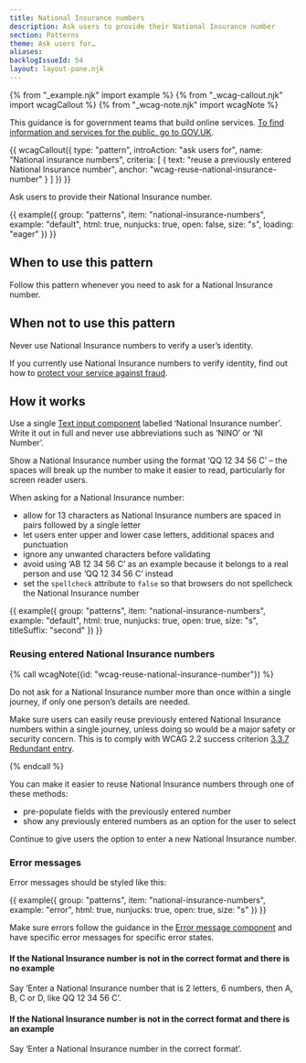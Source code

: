 ```yaml
---
title: National Insurance numbers
description: Ask users to provide their National Insurance number
section: Patterns
theme: Ask users for…
aliases:
backlogIssueId: 54
layout: layout-pane.njk
---
```


{% from "_example.njk" import example %}
{% from "_wcag-callout.njk" import wcagCallout %}
{% from "_wcag-note.njk" import wcagNote %}

This guidance is for government teams that build online services. [To find information and services for the public, go to GOV.UK](https://www.gov.uk/).

{{ wcagCallout({
  type: "pattern",
  introAction: "ask users for",
  name: "National insurance numbers",
  criteria: [
    {
      text: "reuse a previously entered National Insurance number",
      anchor: "wcag-reuse-national-insurance-number"
    }
  ]
}) }}

Ask users to provide their National Insurance number.

{{ example({ group: "patterns", item: "national-insurance-numbers", example: "default", html: true, nunjucks: true, open: false, size: "s", loading: "eager" }) }}

## When to use this pattern

Follow this pattern whenever you need to ask for a National Insurance number.

## When not to use this pattern

Never use National Insurance numbers to verify a user’s identity.

If you currently use National Insurance numbers to verify identity, find out how to [protect your service against fraud](https://www.gov.uk/service-manual/technology/protecting-your-service-against-fraud).

## How it works

Use a single [Text input component](/components/text-input/) labelled ‘National Insurance number’. Write it out in full and never use abbreviations such as ‘NINO’ or ‘NI Number’.

Show a National Insurance number using the format ‘QQ 12 34 56 C’ – the spaces will break up the number to make it easier to read, particularly for screen reader users.

When asking for a National Insurance number:

- allow for 13 characters as National Insurance numbers are spaced in pairs followed by a single letter
- let users enter upper and lower case letters, additional spaces and punctuation
- ignore any unwanted characters before validating
- avoid using ‘AB 12 34 56 C’ as an example because it belongs to a real person and use ‘QQ 12 34 56 C’ instead
- set the `spellcheck` attribute to `false` so that browsers do not spellcheck the National Insurance number

{{ example({ group: "patterns", item: "national-insurance-numbers", example: "default", html: true, nunjucks: true, open: true, size: "s", titleSuffix: "second" }) }}

### Reusing entered National Insurance numbers

{% call wcagNote({id: "wcag-reuse-national-insurance-number"}) %}

<p>Do not ask for a National Insurance number more than once within a single journey, if only one person’s details are needed.</p>
<p>Make sure users can easily reuse previously entered National Insurance numbers within a single journey, unless doing so would be a major safety or security concern. This is to comply with WCAG 2.2 success criterion <a href="https://www.w3.org/WAI/WCAG22/Understanding/redundant-entry.html">3.3.7 Redundant entry</a>.</p>
{% endcall %}

You can make it easier to reuse National Insurance numbers through one of these methods:

- pre-populate fields with the previously entered number
- show any previously entered numbers as an option for the user to select

Continue to give users the option to enter a new National Insurance number.

### Error messages

Error messages should be styled like this:

{{ example({ group: "patterns", item: "national-insurance-numbers", example: "error", html: true, nunjucks: true, open: true, size: "s" }) }}

Make sure errors follow the guidance in the [Error message component](/components/error-message/) and have specific error messages for specific error states.

#### If the National Insurance number is not in the correct format and there is no example

Say ‘Enter a National Insurance number that is 2 letters, 6 numbers, then A, B, C or D, like QQ 12 34 56 C’.

#### If the National Insurance number is not in the correct format and there is an example

Say ‘Enter a National Insurance number in the correct format’.
